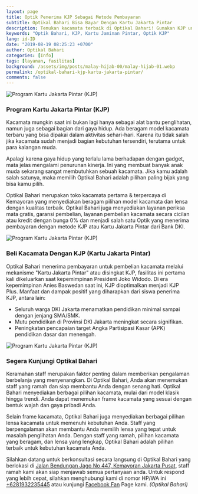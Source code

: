 ```yaml
---
layout: page
title: Optik Penerima KJP Sebagai Metode Pembayaran
subtitle: Optikal Bahari Bisa Bayar Dengan Kartu Jakarta Pintar
description: Temukan kacamata terbaik di Optikal Bahari! Gunakan KJP untuk pembayaran mudah. Jangan lewatkan penawaran eksklusif, kunjungi optikal Bahari segera
keywords: "Optik Bahari, KJP, Kartu Jaminan Pintar, Optik KJP"
lang: id-ID
date: "2019-08-19 08:25:23 +0700"
author: Optikal Bahari
categories: [Info]
tags: [layanan, fasilitas]
background: /assets/img/posts/malay-hijab-00/malay-hijab-01.webp
permalink: /optikal-bahari-kjp-kartu-jakarta-pintar/
comments: false
---
```


<div class="card shadow p-3 bg-white mb-5">
  <img
    itemprop="image"
    src="{{ "/assets/img/posts/optikal-bahari-kjp/kjp-optikalbahari-01.webp" }}"
    srcset="{{ "/assets/img/posts/optikal-bahari-kjp/kjp-optikalbahari-01.webp" | srcset }}"
    width="{{ "/assets/img/posts/optikal-bahari-kjp/kjp-optikalbahari-01.webp" | width }}"
    height="{{ "/assets/img/posts/optikal-bahari-kjp/kjp-optikalbahari-01.webp" | height }}"
    class="card-img-top img-fluid"
    alt="Program Kartu Jakarta Pintar (KJP)">
  <div class="card-body">
    <h3 class="card-title">
      Program Kartu Jakarta Pintar (KJP)
    </h3>
    <p class="card-text text-left">
      Kacamata mungkin saat ini bukan lagi hanya sebagai alat bantu penglihatan, namun juga sebagai bagian dari gaya hidup. Ada beragam model kacamata terbaru yang bisa dipakai dalam aktivitas sehari-hari. Karena itu tidak salah jika kacamata sudah menjadi bagian kebutuhan tersendiri, terutama untuk para kalangan muda.
    </p>
    <p class="card-text text-left">
      Apalagi karena gaya hidup yang terlalu lama berhadapan dengan gadget, mata jelas mengalami penurunan kinerja. Ini yang membuat banyak anak muda sekarang sangat membutuhkan sebuah kacamata. Jika kamu adalah salah satunya, maka memilih Optikal Bahari adalah pilihan paling bijak yang bisa kamu pilih.
    </p>
    <p class="card-text text-left">
      Optikal Bahari merupakan toko kacamata pertama & terpercaya di Kemayoran yang menyediakan beragam pilihan model kacamata dan lensa dengan kualitas terbaik. Optikal Bahari juga menyediakan layanan periksa mata gratis, garansi pembelian, layanan pembelian kacamata secara cicilan atau kredit dengan bunga 0% dan menjadi salah satu Optik yang menerima pembayaran dengan metode KJP atau Kartu Jakarta Pintar dari Bank DKI.
    </p>
  </div>
</div>

<div class="card shadow p-3 bg-white mb-5">
  <img
    itemprop="image"
    src="{{ "/assets/img/posts/optikal-bahari-kjp/kjp-optikalbahari-02.webp" }}"
    srcset="{{ "/assets/img/posts/optikal-bahari-kjp/kjp-optikalbahari-02.webp" | srcset }}"
    width="{{ "/assets/img/posts/optikal-bahari-kjp/kjp-optikalbahari-02.webp" | width }}"
    height="{{ "/assets/img/posts/optikal-bahari-kjp/kjp-optikalbahari-02.webp" | height }}"
    class="card-img-top img-fluid"
    alt="Program Kartu Jakarta Pintar (KJP)">
  <div class="card-body">
    <h3 class="card-title">
      Beli Kacamata Dengan KJP (Kartu Jakarta Pintar)
    </h3>
    <p class="card-text text-left">
      Optikal Bahari menerima pembayaran untuk pembelian kacamata melalui mekanisme "Kartu Jakarta Pintar" atau disingkat KJP, fasilitas ini pertama kali dikeluarkan saat kepemimpinan President Joko Widodo. Di era kepemimpinan Anies Baswedan saat ini, KJP dioptimalkan menjadi KJP Plus. Manfaat dan dampak positif yang diharapkan dari siswa penerima KJP, antara lain:
    </p>
    <ul>
      <li>Seluruh warga DKI Jakarta menamatkan pendidikan minimal sampai dengan jenjang SMA/SMK.</li>
      <li>Mutu pendidikan di Provinsi DKI Jakarta meningkat secara signifikan.</li>
      <li>Peningkatan pencapaian target Angka Partisipasi Kasar (APK) pendidikan dasar dan menengah.</li>
    </ul>
  </div>
</div>

<div class="card shadow p-3 bg-white mb-5">
  <img
    itemprop="image"
    src="{{ "/assets/img/posts/035.webp" }}"
    srcset="{{ "/assets/img/posts/035.webp" | srcset }}"
    width="{{ "/assets/img/posts/035.webp" | width }}"
    height="{{ "/assets/img/posts/035.webp" | height }}"
    class="card-img-top img-fluid"
    alt="Program Kartu Jakarta Pintar (KJP)">
  <div class="card-body">
    <h3 class="card-title">
      Segera Kunjungi Optikal Bahari
    </h3>
    <p class="card-text text-left">
      Keramahan staff merupakan faktor penting dalam memberikan pengalaman berbelanja yang menyenangkan. Di Optikal Bahari, Anda akan menemukan staff yang ramah dan siap membantu Anda dengan senang hati. Optikal Bahari menyediakan berbagai pilihan kacamata, mulai dari model klasik hingga trendi. Anda dapat menemukan frame kacamata yang sesuai dengan bentuk wajah dan gaya pribadi Anda.
    </p>
    <p class="card-text text-left">
      Selain frame kacamata, Optikal Bahari juga menyediakan berbagai pilihan lensa kacamata untuk memenuhi kebutuhan Anda. Staff yang berpengalaman akan membantu Anda memilih lensa yang tepat untuk masalah penglihatan Anda. Dengan staff yang ramah, pilihan kacamata yang beragam, dan lensa yang lengkap, Optikal Bahari adalah pilihan terbaik untuk kebutuhan kacamata Anda.
    </p>
    <p class="card-text text-left">
      Silahkan datang untuk berkonsultasi secara langsung di Optikal Bahari yang berlokasi di
      <a href="{{"/lokasi" | relative_url }}" title="Jalan Bendungan Jago No 447, Kemayoran Jakarta Pusat">Jalan Bendungan Jago No 447, Kemayoran Jakarta Pusat</a>, staff ramah kami akan siap menjawab semua pertanyaan anda. Untuk respond yang lebih cepat, silahkan menghubungi kami di nomor HP/WA ini
      <a
        href="https://api.whatsapp.com/send?phone=6281932235445&text=Hallo%2C+saya+butuh+informasi+lebih+lanjut+mengenai+Optikal+Bahari"
        id="WhatsAppClick"
        class="WhatsAppCall"
        title="Call WhatsApp">+6281932235445</a>
      atau kunjungi
      <a
        href="https://www.facebook.com/optikalbahari"
        id="FBClick"
        title="Facebook Page Optikal Bahari"
        class="FacebookPage">Facebook Fan</a>
      Page kami.
      <em>(Optikal Bahari)</em>
    </p>
  </div>
</div>